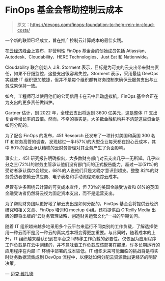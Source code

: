 # FinOps 基金会帮助控制云成本

> 原文：<https://devops.com/finops-foundation-to-help-rein-in-cloud-costs/>

一个新的联盟已经成立，旨在推广控制云计算成本的最佳实践。

在[云经济峰会](https://get.cloudability.com/cloud-economic-summit.html)上宣布，非营利性 FinOps 基金会的创始成员包括 Atlassian、Autodesk、Cloudability、HERE Technologies、Just Eat 和 Nationwide。

Cloudability 联合创始人 J.R. Storment 表示，目标是为可变的云支出带来财务责任，如果不仔细监控，这些支出很容易失控。Storment 表示，采用最佳 DevOps 实践使 IT 组织更加敏捷，但并不是每个组织都有财务控制来确保云服务支出与业务成果保持一致。

如今，工程师可以使用他们的公司信用卡在云中启动虚拟机。FinOps 基金会正在为支出的更多责任做辩护。

Gartner 估计，到 2022 年，全球云支出将达到 3600 亿美元，这是整体 IT 支出复合年增长率的五倍。然而，不幸的事实是，大多数金融机构并不清楚这些资金是如何分配的。

为了配合 FinOps 的发布，451 Research 还发布了一项针对美国和英国 300 名 IT 和财务高管的调查，发现超过一半(57%)的大型企业每天都在担心云成本，其中 80%的企业承认糟糕的云财务管理对其业务产生了负面影响。

事实上，451 研究报告明确指出，大多数财务部门对云支出几乎一无所知。几乎四分之三(72%)的财务主管承认他们没有部门间的正式报告能力。超过一半(51%)的受访者承认偶尔会超支，68%的人说他们只是太晚才意识到超支。整整 82%的财务受访者依赖云供应商、电子表格和手动流程来跟踪云成本。

尽管有许多围绕云计算的可变成本宣传，但 73%的美国金融受访者和 81%的英国金融受访者仍然将云视为固定资本支出，而不是运营支出。

为了帮助财务团队更好地了解云支出是如何分配的，FinOps 基金会将提供云经济研究和相关文章、FinOps 培训和 meetup 小组。还将提供由 O'Reilly Media 出版的即将出版的“云财务管理战略，创造财务运营文化”一书的早期访问。

随着 IT 组织越来越多地采用多个云平台来运行不同类别的工作负载，了解选择使用一种云而不是另一种云的真实成本将变得更加重要。与此同时，随着成本的上升，IT 组织越来越认识到在平台之间转移工作负载的必要性。仅仅因为应用程序工作负载是在云中创建的，并不意味着工作负载应该部署在那里。许多长期运行的应用程序在内部 IT 环境中部署的成本较低。IT 组织未来可能面临的挑战将是将实时财务数据流集成到 DevOps 流程中，以便就如何分配云资源做出更经济的明智决策。

— [迈克·维扎德](https://devops.com/author/mike-vizard/)